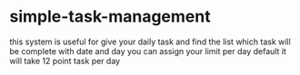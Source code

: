 # simple-task-management
this system is useful for give your daily task and find the list which task will be complete with date and day you can assign your limit per day default it will take 12 point task per day 
